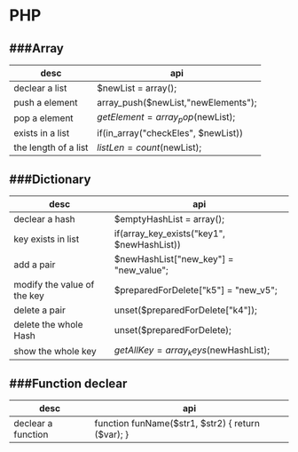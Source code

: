 # PHP

<script type="text/javascript" src="../js/general.js"></script>

###Array
---

| desc | api |
| -- | -- |
| declear a list | $newList = array(); |
| push a element | array_push($newList,"newElements"); |
| pop a element | $getElement = array_pop($newList); |
| exists in a list | if(in_array("checkEles", $newList)) |
| the length of a list | $listLen = count($newList); |

###Dictionary
---

| desc | api |
| -- | -- |
| declear a hash | $emptyHashList = array(); |
| key exists in list | if(array_key_exists("key1", $newHashList)) |
| add a pair | $newHashList["new_key"] = "new_value"; |
| modify the value of the key | $preparedForDelete["k5"] = "new_v5"; |
| delete a pair | unset($preparedForDelete["k4"]); |
| delete the whole Hash | unset($preparedForDelete); |
| show the whole key | $getAllKey = array_keys($newHashList); |

###Function declear
---

| desc | api |
| -- | -- |
| declear a function | function funName($str1, $str2) { return ($var); } |

